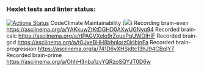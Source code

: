 ### Hexlet tests and linter status:
[![Actions Status](https://github.com/Noxsero26/python-project-lvl1/workflows/hexlet-check/badge.svg)](https://github.com/Noxsero26/python-project-lvl1/actions)
CodeClimate Maintainability (<a href="https://codeclimate.com/github/Noxsero26/python-project-lvl1/maintainability"><img src="https://api.codeclimate.com/v1/badges/d96b10f2386aa33efd54/maintainability" /></a>)
Recording brain-even https://asciinema.org/a/YAKkuwZtKtDGHD0AXwUGNyq94
Recorded brain-calc https://asciinema.org/a/rIPAGVXelo9rZouePqUWOlHlF
Recorded brain-gcd https://asciinema.org/a/tGJxeBHH8bhnIorz0irlbjnFa
Recorded brain-progression https://asciinema.org/a/741D6yXHSjdtc13hJ94CBqIY7
Recorded brain-prime https://asciinema.org/a/OhhH3nba1zvYQRzoSQYJT0D6w

